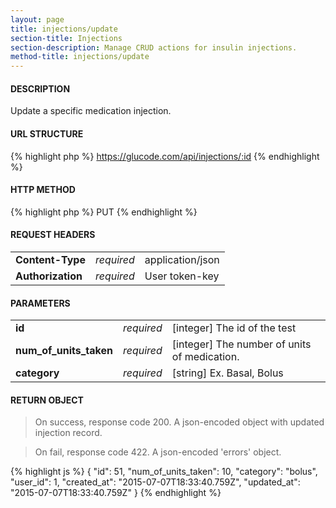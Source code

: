 ```yaml
---
layout: page
title: injections/update
section-title: Injections
section-description: Manage CRUD actions for insulin injections.
method-title: injections/update
---
```


#### DESCRIPTION
<p class="message">Update a specific medication injection.</p>

#### URL STRUCTURE
{% highlight php %}
https://glucode.com/api/injections/:id
{% endhighlight %}

#### HTTP METHOD
{% highlight php %}
PUT
{% endhighlight %}

#### REQUEST HEADERS
<table>
  <tbody>
    <tr>
      <td><strong>Content-Type</strong></td>
      <td><em>required</em></td>
      <td>application/json</td>
    </tr>
    <tr>
      <td><strong>Authorization</strong></td>
      <td><em>required</em></td>
      <td>User token-key</td>
    </tr>
  </tbody>
</table>

#### PARAMETERS
<table>
  <tbody>
    <tr>
      <td><strong>id</strong></td>
      <td><em>required</em></td>
      <td>[integer] The id of the test</td>
    </tr>
    <tr>
      <td><strong>num_of_units_taken</strong></td>
      <td><em>required</em></td>
      <td>[integer] The number of units of medication.</td>
    </tr>
    <tr>
      <td><strong>category</strong></td>
      <td><em>required</em></td>
      <td>[string] Ex. Basal, Bolus</td>
    </tr>
  </tbody>
</table>

#### RETURN OBJECT
>On success, response code 200. A json-encoded object with updated injection record.

>On fail, response code 422. A json-encoded 'errors' object.

{% highlight js %}
{
    "id": 51,
    "num_of_units_taken": 10,
    "category": "bolus",
    "user_id": 1,
    "created_at": "2015-07-07T18:33:40.759Z",
    "updated_at": "2015-07-07T18:33:40.759Z"
}
{% endhighlight %}
